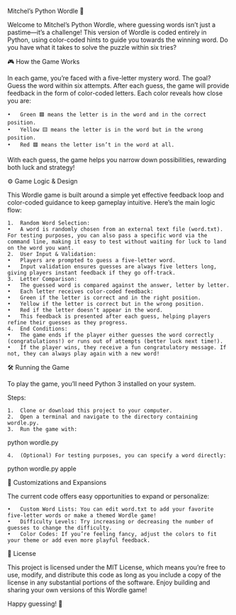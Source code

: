Mitchel’s Python Wordle 🎉

Welcome to Mitchel’s Python Wordle, where guessing words isn’t just a pastime—it’s a challenge! This version of Wordle is coded entirely in Python, using color-coded hints to guide you towards the winning word. Do you have what it takes to solve the puzzle within six tries?

🎮 How the Game Works

In each game, you’re faced with a five-letter mystery word. The goal? Guess the word within six attempts. After each guess, the game will provide feedback in the form of color-coded letters. Each color reveals how close you are:

	•	Green 🟩 means the letter is in the word and in the correct position.
	•	Yellow 🟨 means the letter is in the word but in the wrong position.
	•	Red 🟥 means the letter isn’t in the word at all.

With each guess, the game helps you narrow down possibilities, rewarding both luck and strategy!

⚙️ Game Logic & Design

This Wordle game is built around a simple yet effective feedback loop and color-coded guidance to keep gameplay intuitive. Here’s the main logic flow:

	1.	Random Word Selection:
	•	A word is randomly chosen from an external text file (word.txt). For testing purposes, you can also pass a specific word via the command line, making it easy to test without waiting for luck to land on the word you want.
	2.	User Input & Validation:
	•	Players are prompted to guess a five-letter word.
	•	Input validation ensures guesses are always five letters long, giving players instant feedback if they go off-track.
	3.	Letter Comparison:
	•	The guessed word is compared against the answer, letter by letter.
	•	Each letter receives color-coded feedback:
	•	Green if the letter is correct and in the right position.
	•	Yellow if the letter is correct but in the wrong position.
	•	Red if the letter doesn’t appear in the word.
	•	This feedback is presented after each guess, helping players refine their guesses as they progress.
	4.	End Conditions:
	•	The game ends if the player either guesses the word correctly (congratulations!) or runs out of attempts (better luck next time!).
	•	If the player wins, they receive a fun congratulatory message. If not, they can always play again with a new word!

🛠 Running the Game

To play the game, you’ll need Python 3 installed on your system.

Steps:

	1.	Clone or download this project to your computer.
	2.	Open a terminal and navigate to the directory containing wordle.py.
	3.	Run the game with:

python wordle.py


	4.	(Optional) For testing purposes, you can specify a word directly:

python wordle.py apple



🔧 Customizations and Expansions

The current code offers easy opportunities to expand or personalize:

	•	Custom Word Lists: You can edit word.txt to add your favorite five-letter words or make a themed Wordle game!
	•	Difficulty Levels: Try increasing or decreasing the number of guesses to change the difficulty.
	•	Color Codes: If you’re feeling fancy, adjust the colors to fit your theme or add even more playful feedback.

📜 License

This project is licensed under the MIT License, which means you’re free to use, modify, and distribute this code as long as you include a copy of the license in any substantial portions of the software. Enjoy building and sharing your own versions of this Wordle game!

Happy guessing! 🎉
